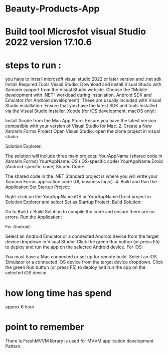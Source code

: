 # Beauty-Products-App
# Build tool Microsfot visual Studio 2022 version 17.10.6
# steps to run : 
you have to install microsoft visual studio 2022 or later version and .net sdk
Install Required Tools
Visual Studio:
Download and install Visual Studio with Xamarin support from the Visual Studio website. Choose the “Mobile development with .NET” workload during installation.
Android SDK and Emulator (for Android development):
These are usually included with Visual Studio installation. Ensure that you have the latest SDK and tools installed via the Visual Studio Installer.
Xcode (for iOS development, macOS only):

Install Xcode from the Mac App Store. Ensure you have the latest version compatible with your version of Visual Studio for Mac.
2. Create a New Xamarin.Forms Project
Open Visual Studio:
open the clone project in visual studio

Solution Explorer:

The solution will include three main projects:
YourAppName (shared code in Xamarin.Forms)
YourAppName.iOS (iOS-specific code)
YourAppName.Droid (Android-specific code)
Shared Code:

The shared code in the .NET Standard project is where you will write your Xamarin.Forms application code (UI, business logic).
4. Build and Run the Application
Set Startup Project:

Right-click on the YourAppName.iOS or YourAppName.Droid project in Solution Explorer and select Set as Startup Project.
Build Solution:

Go to Build > Build Solution to compile the code and ensure there are no errors.
Run the Application:

For Android:

Select an Android Emulator or a connected Android device from the target device dropdown in Visual Studio.
Click the green Run button (or press F5) to deploy and run the app on the selected Android device.
For iOS:

You must have a Mac connected or set up for remote build.
Select an iOS Simulator or a connected iOS device from the target device dropdown.
Click the green Run button (or press F5) to deploy and run the app on the selected iOS device.

# how long time has spend 
 approx 6 hour

# point to remember 
There is  FreshMVVM  library is used  for MVVM application  development Pattern.

